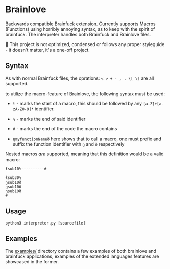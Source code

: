 # Brainlove
Backwards compatible Brainfuck extension. Currently supports Macros (Functions) using horribly annoying syntax, as to keep with the spirit of brainfuck. The interpreter handles both Brainfuck and Brainlove files.

:speech_balloon: This project is not optimized, condensed or follows any proper styleguide - it doesn't matter, it's a one-off project.

## Syntax
As with normal Brainfuck files, the oprations:
`< > + - , . \[ \]` are all supported.

to utilize the macro-feature of Brainlove, the following syntax must be used:

- `ł` - marks the start of a macro, this should be followed by any `[a-Z]+[a-zA-Z0-9]*` identifier.

- `%` - marks the end of said identifier

- `#` - marks the end of the code the macro contains

- `ŋmyfunctionNameð` here shows that to call a macro, one must prefix and suffix the function identifier with `ŋ` and `ð` respectively


Nested macros _are_ supported, meaning that this definition would be a valid macro:
```brainfuck
łsub10%----------#

łsub30%
ŋsub10ð
ŋsub10ð
ŋsub10ð
#
```

## Usage
```
python3 interpreter.py [sourcefile]
```
## Examples
The [examples/](https://github.com/frederikgram/brainlove/tree/master/examples) directory contains a few examples of both brainlove and brainfuck applications,
examples of the extended languages features are showcased in the former.


